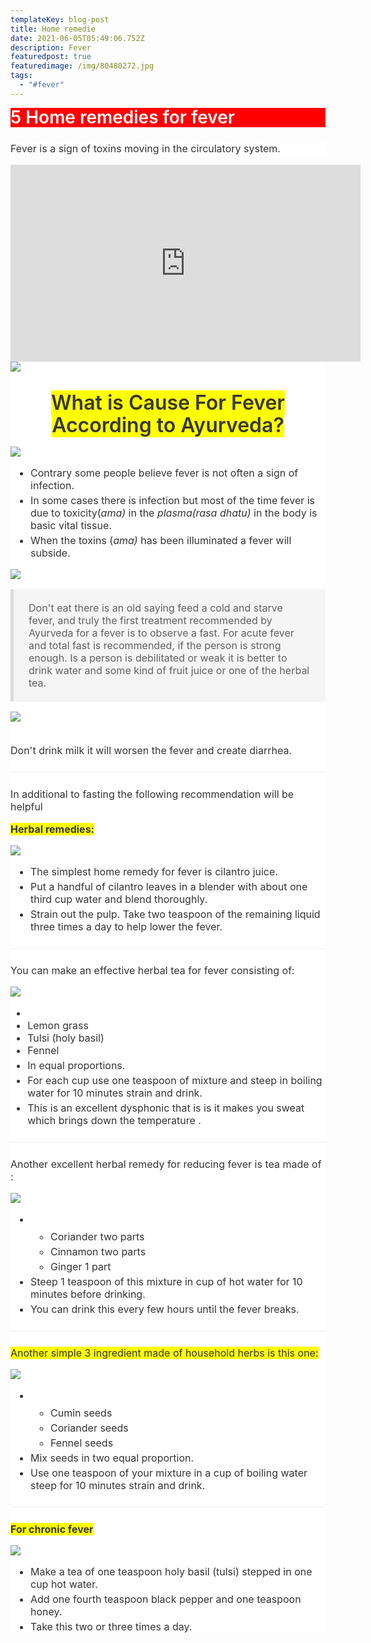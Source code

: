 ```yaml
---
templateKey: blog-post
title: Home remedie
date: 2021-06-05T05:49:06.752Z
description: Fever
featuredpost: true
featuredimage: /img/80480272.jpg
tags:
  - "#fever"
---
```

<h1 class="title is-size-2 has-text-weight-bold is-bold-light" style="box-sizing: inherit; font-size: 2em; font-weight: 600; word-break: break-word; color: #FFFFFF; line-height: 1.125; font-family: BlinkMacSystemFont, -apple-system, 'Segoe UI', Roboto, Oxygen, Ubuntu, Cantarell, 'Fira Sans', 'Droid Sans', 'Helvetica Neue', Helvetica, Arial, sans-serif; font-style: normal; font-variant-ligatures: normal; font-variant-caps: normal; letter-spacing: normal; orphans: 2; text-align: start; text-indent: 0px; text-transform: none; white-space: normal; widows: 2; word-spacing: 0px; -webkit-text-stroke-width: 0px; text-decoration-thickness: initial; text-decoration-style: initial; text-decoration-color: initial; margin-left: 0px; margin-right: 0px; margin-top: 0px; margin-bottom: 1.5rem; padding: 0px; background-color: #FF0000">
5 Home remedies for fever</h1>
<p style="box-sizing: inherit; margin: 0px 0px 1em; padding: 0px; color: rgb(51, 51, 51); font-family: BlinkMacSystemFont, -apple-system, &quot;Segoe UI&quot;, Roboto, Oxygen, Ubuntu, Cantarell, &quot;Fira Sans&quot;, &quot;Droid Sans&quot;, &quot;Helvetica Neue&quot;, Helvetica, Arial, sans-serif; font-size: 16px; font-style: normal; font-variant-ligatures: normal; font-variant-caps: normal; font-weight: 400; letter-spacing: normal; orphans: 2; text-align: start; text-indent: 0px; text-transform: none; white-space: normal; widows: 2; word-spacing: 0px; -webkit-text-stroke-width: 0px; background-color: rgb(255, 255, 255); text-decoration-thickness: initial; text-decoration-style: initial; text-decoration-color: initial;">
Fever is a sign of toxins moving in the circulatory system.</p>
<div style="box-sizing: inherit; color: rgb(51, 51, 51); font-family: BlinkMacSystemFont, -apple-system, &quot;Segoe UI&quot;, Roboto, Oxygen, Ubuntu, Cantarell, &quot;Fira Sans&quot;, &quot;Droid Sans&quot;, &quot;Helvetica Neue&quot;, Helvetica, Arial, sans-serif; font-size: 16px; font-style: normal; font-variant-ligatures: normal; font-variant-caps: normal; font-weight: 400; letter-spacing: normal; orphans: 2; text-align: start; text-indent: 0px; text-transform: none; white-space: normal; widows: 2; word-spacing: 0px; -webkit-text-stroke-width: 0px; background-color: rgb(255, 255, 255); text-decoration-thickness: initial; text-decoration-style: initial; text-decoration-color: initial;">
	<div class="css-yilgkd-WidgetPreviewContainer e5ld4zj0" style="box-sizing: inherit;">
		<iframe width="560" height="315" title="YouTube video player" frameborder="0" allow="accelerometer; autoplay; clipboard-write; encrypted-media; gyroscope; picture-in-picture" allowfullscreen style="box-sizing: inherit; margin: 0px; padding: 0px; border: 0px;" src="https://www.youtube.com/embed/OkRdFyUhsbg" name="I1">
		</iframe>
		<p style="box-sizing: inherit; margin: 0px 0px 1em; padding: 0px;">
		<a style="box-sizing: inherit; color: rgb(117, 194, 174); cursor: pointer; text-decoration: none;" href="https://www.blogger.com/u/1/blog/post/edit/7168298537165131910/5573692071146046598#">
		<img src="https://1.bp.blogspot.com/-AGIw8mlm0Po/YLSJbHBbqCI/AAAAAAAAAa4/x01St4168ocewq41gK6v3GDFurRR-u1NACNcBGAsYHQ/s320/thermometer-5185847_1280.jpg" style="box-sizing: inherit; height: auto; max-width: 100%;"></a></p>
		<h1 style="box-sizing: inherit; margin: 1em 0px 0.5em; padding: 0px; font-size: 2em; font-weight: 600; color: rgb(54, 54, 54); line-height: 1.125;" align="center">
		<span style="background-color: #FFFF00">What is Cause For Fever 
		According to Ayurveda?</span></h1>
		<p style="box-sizing: inherit; margin: 0px 0px 1em; padding: 0px;">
		<a style="box-sizing: inherit; color: rgb(117, 194, 174); cursor: pointer; text-decoration: none;" href="https://www.blogger.com/u/1/blog/post/edit/7168298537165131910/5573692071146046598#">
		<img src="https://1.bp.blogspot.com/-7uQivicimZ0/YLSC6nLL9cI/AAAAAAAAAZ4/gESf_PfZSM06gUy1EExBf1739vEAXb_KgCNcBGAsYHQ/s320/AMA%2528Toxins%2529.png" style="box-sizing: inherit; height: auto; max-width: 100%;"></a></p>
		<ul style="box-sizing: inherit; margin: 1em 0px 1em 2em; padding: 0px; list-style: outside disc;">
			<li style="box-sizing: inherit; margin: 0px; padding: 0px;">Contrary 
			some people believe fever is not often a sign of infection.</li>
			<li style="box-sizing: inherit; margin: 0.25em 0px 0px; padding: 0px;">
			In some cases there is infection but most of the time fever is due 
			to toxicity(<em style="box-sizing: inherit;">ama)</em>&nbsp;in the&nbsp;<em style="box-sizing: inherit;">plasma(rasa 
			dhatu)</em>&nbsp;in the body is basic vital tissue.</li>
			<li style="box-sizing: inherit; margin: 0.25em 0px 0px; padding: 0px;">
			When the toxins (<em style="box-sizing: inherit;">ama)</em>&nbsp;has been 
			illuminated a fever will subside.</li>
		</ul>
		<p style="box-sizing: inherit; margin: 0px 0px 1em; padding: 0px;">
		<a style="box-sizing: inherit; color: rgb(117, 194, 174); cursor: pointer; text-decoration: none;" href="https://www.blogger.com/u/1/blog/post/edit/7168298537165131910/5573692071146046598#">
		<img src="https://1.bp.blogspot.com/-cabAk0jptC0/YLSDMZH_jfI/AAAAAAAAAaA/YPauYSj9BFEtPqlXbAS1jrKJ2GVxghPIQCNcBGAsYHQ/s320/FASTING.png" style="box-sizing: inherit; height: auto; max-width: 100%;"></a></p>
		<blockquote style="box-sizing: inherit; margin: 0px 0px 1em; padding: 1.25em 1.5em; background-color: rgb(245, 245, 245); border-left: 5px solid rgb(219, 219, 219);">
			<p style="box-sizing: inherit; margin: 0px; padding: 0px;">Don't eat 
			there is an old saying feed a cold and starve fever, and truly the 
			first treatment recommended by Ayurveda for a fever is to observe a 
			fast. For acute fever and total fast is recommended, if the person 
			is strong enough. Is a person is debilitated or weak it is better to 
			drink water and some kind of fruit juice or one of the herbal tea.</p>
		</blockquote>
		<p style="box-sizing: inherit; margin: 0px 0px 1em; padding: 0px;">
		<a style="box-sizing: inherit; color: rgb(117, 194, 174); cursor: pointer; text-decoration: none;" href="https://www.blogger.com/u/1/blog/post/edit/7168298537165131910/5573692071146046598#">
		<img src="https://1.bp.blogspot.com/-dg8ItworJGU/YLSDUZiScqI/AAAAAAAAAaE/zksjRK4HwiEfkr3QXUUhgGDdBvK6_JtZwCNcBGAsYHQ/s320/Don%2527t+drink+milk.png" style="box-sizing: inherit; height: auto; max-width: 100%;"></a></p>
		<p style="box-sizing: inherit; margin: 0px 0px 1em; padding: 0px;">
		<br style="box-sizing: inherit;">
		Don't drink milk it will worsen the fever and create diarrhea.</p>
		<hr style="box-sizing: inherit; margin: 1.5rem 0px; padding: 0px; background-color: rgb(245, 245, 245); border: none; display: block; height: 2px;">
		<p style="box-sizing: inherit; margin: 0px 0px 1em; padding: 0px;">In 
		additional to fasting the following recommendation will be helpful</p>
		<p style="box-sizing: inherit; margin: 0px 0px 1em; padding: 0px;">
		<strong style="box-sizing: inherit; color: rgb(54, 54, 54); font-weight: 700;">
		<span style="background-color: #FFFF00">Herbal remedies:</span></strong></p>
		<p style="box-sizing: inherit; margin: 0px 0px 1em; padding: 0px;">
		<a style="box-sizing: inherit; color: rgb(117, 194, 174); cursor: pointer; text-decoration: none;" href="https://www.blogger.com/u/1/blog/post/edit/7168298537165131910/5573692071146046598#">
		<img src="https://1.bp.blogspot.com/-suF7iE7OfJY/YLSDefGQvUI/AAAAAAAAAaM/QsmsS4GPxGsDJGz0L_-ZprMsVQRE9DFhACNcBGAsYHQ/s320/Cilantro+juice.png" style="box-sizing: inherit; height: auto; max-width: 100%;"></a></p>
		<ul style="box-sizing: inherit; margin: 1em 0px 1em 2em; padding: 0px; list-style: outside disc;">
			<li style="box-sizing: inherit; margin: 0px; padding: 0px;">The 
			simplest home remedy for fever is cilantro juice.</li>
			<li style="box-sizing: inherit; margin: 0.25em 0px 0px; padding: 0px;">
			Put a handful of cilantro leaves in a blender with about one third 
			cup water and blend thoroughly.</li>
			<li style="box-sizing: inherit; margin: 0.25em 0px 0px; padding: 0px;">
			Strain out the pulp. Take two teaspoon of the remaining liquid three 
			times a day to help lower the fever.</li>
		</ul>
		<hr style="box-sizing: inherit; margin: 1.5rem 0px; padding: 0px; background-color: rgb(245, 245, 245); border: none; display: block; height: 2px;">
		<p style="box-sizing: inherit; margin: 0px 0px 1em; padding: 0px;">You 
		can make an effective herbal tea for fever consisting of:</p>
		<p style="box-sizing: inherit; margin: 0px 0px 1em; padding: 0px;">
		<a style="box-sizing: inherit; color: rgb(117, 194, 174); cursor: pointer; text-decoration: none;" href="https://www.blogger.com/u/1/blog/post/edit/7168298537165131910/5573692071146046598#">
		<img src="https://1.bp.blogspot.com/-AMIIBJ0vjSs/YLSDrP1u7cI/AAAAAAAAAaU/IYOKZT066C0CLdVVk9-H5rrmQD0VWKM-ACNcBGAsYHQ/s320/FENNEL.png" style="box-sizing: inherit; height: auto; max-width: 100%;"></a></p>
		<ul>
			<li>&nbsp;</li>
			<li>Lemon grass</li>
			<li>Tulsi (holy basil)</li>
			<li>Fennel</li>
			<li style="box-sizing: inherit; margin: 0.25em 0px 0px; padding: 0px;">
			In equal proportions.</li>
			<li style="box-sizing: inherit; margin: 0.25em 0px 0px; padding: 0px;">
			For each cup use one teaspoon of mixture and steep in boiling water 
			for 10 minutes strain and drink.</li>
			<li style="box-sizing: inherit; margin: 0.25em 0px 0px; padding: 0px;">
			This is an excellent dysphonic that is is it makes you sweat which 
			brings down the temperature .</li>
		</ul>
		<hr style="box-sizing: inherit; margin: 1.5rem 0px; padding: 0px; background-color: rgb(245, 245, 245); border: none; display: block; height: 2px;">
		<p style="box-sizing: inherit; margin: 0px 0px 1em; padding: 0px;">
		Another excellent herbal remedy for reducing fever is tea made of :</p>
		<p style="box-sizing: inherit; margin: 0px 0px 1em; padding: 0px;">
		<a style="box-sizing: inherit; color: rgb(117, 194, 174); cursor: pointer; text-decoration: none;" href="https://www.blogger.com/u/1/blog/post/edit/7168298537165131910/5573692071146046598#">
		<img src="https://1.bp.blogspot.com/-KLXwjfe-Nzs/YLSD7MlGRtI/AAAAAAAAAag/9vGFUnUQtJIbp5gkqji7rQ6okSgN2erxgCNcBGAsYHQ/s320/GINGER.png" style="box-sizing: inherit; height: auto; max-width: 100%;"></a></p>
		<ul style="box-sizing: inherit; margin: 1em 0px 1em 2em; padding: 0px; list-style: outside disc;">
			<li style="box-sizing: inherit; margin: 0px; padding: 0px;">
			<ul style="box-sizing: inherit; margin: 0.5em 0px 0px 2em; padding: 0px; list-style: outside circle;">
				<li style="box-sizing: inherit; margin: 0px; padding: 0px;">
				Coriander two parts</li>
				<li style="box-sizing: inherit; margin: 0.25em 0px 0px; padding: 0px;">
				Cinnamon two parts</li>
				<li style="box-sizing: inherit; margin: 0.25em 0px 0px; padding: 0px;">
				Ginger 1 part</li>
			</ul>
			</li>
			<li style="box-sizing: inherit; margin: 0.25em 0px 0px; padding: 0px;">
			Steep 1 teaspoon of this mixture in cup of hot water for 10 minutes 
			before drinking.</li>
			<li style="box-sizing: inherit; margin: 0.25em 0px 0px; padding: 0px;">
			You can drink this every few hours until the fever breaks.</li>
		</ul>
		<hr style="box-sizing: inherit; margin: 1.5rem 0px; padding: 0px; background-color: rgb(245, 245, 245); border: none; display: block; height: 2px;">
		<p style="box-sizing: inherit; margin: 0px 0px 1em; padding: 0px;">
		<span style="background-color: #FFFF00">Another simple 3 ingredient made 
		of household herbs is this one:</span></p>
		<p style="box-sizing: inherit; margin: 0px 0px 1em; padding: 0px;">
		<a style="box-sizing: inherit; color: rgb(117, 194, 174); cursor: pointer; text-decoration: none;" href="https://www.blogger.com/u/1/blog/post/edit/7168298537165131910/5573692071146046598#">
		<img src="https://1.bp.blogspot.com/-QQRdFezWGd0/YLSEKxb-ttI/AAAAAAAAAak/3nXgiYjG3e0M_uydLxzaYqBrYadCynU5wCNcBGAsYHQ/s320/3.png" style="box-sizing: inherit; height: auto; max-width: 100%;"></a></p>
		<ul style="box-sizing: inherit; margin: 1em 0px 1em 2em; padding: 0px; list-style: outside disc;">
			<li style="box-sizing: inherit; margin: 0px; padding: 0px;">
			<ul style="box-sizing: inherit; margin: 0.5em 0px 0px 2em; padding: 0px; list-style: outside circle;">
				<li style="box-sizing: inherit; margin: 0px; padding: 0px;">
				Cumin seeds</li>
				<li style="box-sizing: inherit; margin: 0.25em 0px 0px; padding: 0px;">
				Coriander seeds</li>
				<li style="box-sizing: inherit; margin: 0.25em 0px 0px; padding: 0px;">
				Fennel seeds</li>
			</ul>
			</li>
			<li style="box-sizing: inherit; margin: 0.25em 0px 0px; padding: 0px;">
			Mix seeds in two equal proportion.</li>
			<li style="box-sizing: inherit; margin: 0.25em 0px 0px; padding: 0px;">
			Use one teaspoon of your mixture in a cup of boiling water steep for 
			10 minutes strain and drink.</li>
		</ul>
		<hr style="box-sizing: inherit; margin: 1.5rem 0px; padding: 0px; background-color: rgb(245, 245, 245); border: none; display: block; height: 2px;">
		<p style="box-sizing: inherit; margin: 0px 0px 1em; padding: 0px;">
		<strong style="box-sizing: inherit; color: rgb(54, 54, 54); font-weight: 700; background-color: #FFFF00">
		For chronic fever</strong></p>
		<p style="box-sizing: inherit; margin: 0px 0px 1em; padding: 0px;">
		<a style="box-sizing: inherit; color: rgb(117, 194, 174); cursor: pointer; text-decoration: none;" href="https://www.blogger.com/u/1/blog/post/edit/7168298537165131910/5573692071146046598#">
		<img src="https://1.bp.blogspot.com/-geSDG8iV1eg/YLSEW5rKKZI/AAAAAAAAAas/S1lUJSbuTlUaQme9jtZAGWrAnDJMQ9AngCNcBGAsYHQ/s320/4.png" style="box-sizing: inherit; height: auto; max-width: 100%;"></a></p>
		<ul style="box-sizing: inherit; margin: 1em 0px 0px 2em; padding: 0px; list-style: outside disc;">
			<li style="box-sizing: inherit; margin: 0px; padding: 0px;">Make a 
			tea of one teaspoon holy basil (tulsi) stepped in one cup hot water.</li>
			<li style="box-sizing: inherit; margin: 0.25em 0px 0px; padding: 0px;">
			Add one fourth teaspoon black pepper and one teaspoon honey.</li>
			<li style="box-sizing: inherit; margin: 0.25em 0px 0px; padding: 0px;">
			Take this two or three times a day.</li>
		</ul>
	</div>
</div>